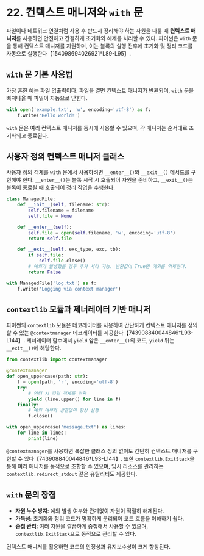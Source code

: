 # 22. 컨텍스트 매니저와 `with` 문

파일이나 네트워크 연결처럼 사용 후 반드시 정리해야 하는 자원을 다룰 때 **컨텍스트 매니저**를 사용하면 안전하고 간결하게 초기화와 해제를 처리할 수 있다. 파이썬은 `with` 문을 통해 컨텍스트 매니저를 지원하며, 이는 블록의 실행 전후에 초기화 및 정리 코드를 자동으로 실행한다【154098694026921†L89-L95】.

## `with` 문 기본 사용법

가장 흔한 예는 파일 입출력이다. 파일을 열면 컨텍스트 매니저가 반환되며, `with` 문을 빠져나올 때 파일이 자동으로 닫힌다.

```python
with open('example.txt', 'w', encoding='utf-8') as f:
    f.write('Hello world!')
```

`with` 문은 여러 컨텍스트 매니저를 동시에 사용할 수 있으며, 각 매니저는 순서대로 초기화되고 종료된다.

## 사용자 정의 컨텍스트 매니저 클래스

사용자 정의 객체를 `with` 문에서 사용하려면 `__enter__()`와 `__exit__()` 메서드를 구현해야 한다. `__enter__()`는 블록 시작 시 호출되어 자원을 준비하고, `__exit__()`는 블록이 종료될 때 호출되어 정리 작업을 수행한다.

```python
class ManagedFile:
    def __init__(self, filename: str):
        self.filename = filename
        self.file = None

    def __enter__(self):
        self.file = open(self.filename, 'w', encoding='utf-8')
        return self.file

    def __exit__(self, exc_type, exc, tb):
        if self.file:
            self.file.close()
        # 예외가 발생했을 경우 추가 처리 가능. 반환값이 True면 예외를 억제한다.
        return False

with ManagedFile('log.txt') as f:
    f.write('Logging via context manager')
```

## `contextlib` 모듈과 제너레이터 기반 매니저

파이썬의 `contextlib` 모듈은 데코레이터를 사용하여 간단하게 컨텍스트 매니저를 정의할 수 있는 `@contextmanager` 데코레이터를 제공한다【743908840044846†L93-L144】. 제너레이터 함수에서 `yield` 앞은 `__enter__()`의 코드, `yield` 뒤는 `__exit__()`에 해당한다.

```python
from contextlib import contextmanager

@contextmanager
def open_uppercase(path: str):
    f = open(path, 'r', encoding='utf-8')
    try:
        # 엔터 시 파일 객체를 반환
        yield (line.upper() for line in f)
    finally:
        # 예외 여부와 상관없이 항상 실행
        f.close()

with open_uppercase('message.txt') as lines:
    for line in lines:
        print(line)
```

`@contextmanager`를 사용하면 복잡한 클래스 정의 없이도 간단히 컨텍스트 매니저를 구현할 수 있다【743908840044846†L93-L144】. 또한 `contextlib.ExitStack`을 통해 여러 매니저를 동적으로 조합할 수 있으며, 임시 리소스를 관리하는 `contextlib.redirect_stdout` 같은 유틸리티도 제공한다.

## `with` 문의 장점

- **자원 누수 방지**: 예외 발생 여부와 관계없이 자원이 적절히 해제된다.
- **가독성**: 초기화와 정리 코드가 명확하게 분리되어 코드 흐름을 이해하기 쉽다.
- **중첩 관리**: 여러 자원을 깔끔하게 중첩해서 사용할 수 있으며, `contextlib.ExitStack`으로 동적으로 관리할 수 있다.

컨텍스트 매니저를 활용하면 코드의 안정성과 유지보수성이 크게 향상된다.